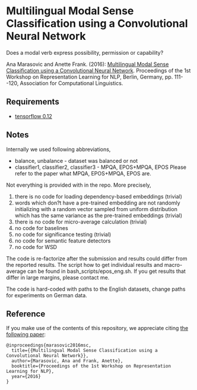 # Multilingual Modal Sense Classification using a Convolutional Neural Network 
Does a modal verb express possibility, permission or capability?

Ana Marasovic and Anette Frank. (2016):
[Multilingual Modal Sense Classification using a Convolutional Neural Network](http://www.aclweb.org/anthology/W/W16/W16-1613.pdf). Proceedings of the 1st Workshop on Representation Learning for NLP, Berlin, Germany, pp. 111--120, Association for Computational Linguistics.

## Requirements

- [tensorflow 0.12](https://www.tensorflow.org/versions/r0.12/)

## Notes

Internally we used following abbreviations,
- balance, unbalance - dataset was balanced or not
- classifier1, classifier2, classifier3 - MPQA, EPOS+MPQA, EPOS
Please refer to the paper what MPQA, EPOS+MPQA, EPOS are.

Not everything is provided with in the repo. More precisely,
1) there is no code for loading dependency-based embeddings (trivial)
2) words which don?t have a pre-trained embedding are not randomly initializing with a random vector sampled from uniform distribution which has the same variance as the pre-trained embeddings (trivial)
3) there is no code for micro-average calculation (trivial)
4) no code for baselines 
5) no code for significance testing (trivial)
6) no code for semantic feature detectors
7) no code for WSD

The code is re-factorize after the submission and results could differ from the reported results. The script how to get individual results and macro-average can be found in bash_scripts/epos_eng.sh. If you get results that differ in large margins, please contact me.

The code is hard-coded with paths to the English datasets, change paths for experiments on German data.


## Reference

If you make use of the contents of this repository, we appreciate citing [the following paper](http://aclweb.org/anthology/W/W16/W16-1613.pdf):

```
@inproceedings{marasovic2016msc,
  title={{Multilingual Modal Sense Classification using a Convolutional Neural Network}},
  author={Marasovic, Ana and Frank, Anette},
  booktitle={Proceedings of the 1st Workshop on Representation Learning for NLP},
  year={2016}
}
```


